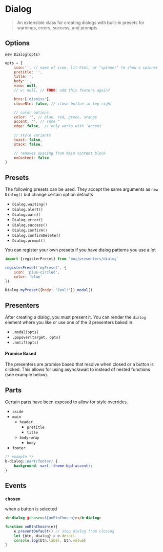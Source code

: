 Dialog
==========

> An extensible class for creating dialogs with built-in presets for warnings, errors, success, and prompts.

## Options

`new Dialog(opts)`

```js
opts = {
	icon:'', // name of icon, lit-html, or "spinner" to show a spinner
	pretitle: '',
	title:'',
	body:'',
	view: null,
	// w: null, // TODO: add this feature again?

	btns:['dismiss'],
	closeBtn: false, // close button in top right

	// color options
	color: '', // blue, red, green, orange
	accent: '', // same ^
	edge: false,  // only works with `accent`
	
	// style variants
	toast: false,
	stack: false,

	// removes spacing from main content block
	noContent: false
}
```

## Presets
The following presets can be used. They accept the same arguments as `new Dialog()` but change certain option defaults

- `Dialog.waiting()`
- `Dialog.alert()`
- `Dialog.warn()`
- `Dialog.error()`
- `Dialog.success()`
- `Dialog.confirm()`
- `Dialog.confirmDelete()`
- `Dialog.prompt()`

You can register your own presets if you have dialog patterns you use a lot

```js
import {registerPreset} from 'bui/presenters/dialog`

registerPreset('myPreset', {
	icon: 'plus-circled',
	color: 'blue'
})

Dialog.myPreset({body: 'Cool!'}).modal()
```

## Presenters

After creating a dialog, you must present it. You can render the `dialog` element where you like
or use one of the 3 presenters baked in:

- `.modal(opts)`
- `.popover(target, opts)`
- `.notif(opts)`

#### Promise Based

The presenters are promise based that resolve when closed or a button is clicked.
This allows for using async/await to instead of nested functions (see example below).

## Parts
Certain [parts](https://developer.mozilla.org/en-US/docs/Web/CSS/::part) have been exposed to allow for style overrides.

- `aside`
- `main`
	- `header`
		- `pretitle`
		- `title`
	- `body-wrap`
		- `body`
- `footer`

```css
/* example */
b-dialog::part(footer) {
	background: var(--theme-bgd-accent);
}
```

## Events

### `chosen`
when a button is selected

```html
<b-dialog @chosen=${onBtnChosen}></b-dialog>
```

```js
function onBtnChosen(e){
	e.preventDefault() // stop dialog from closing
	let {btn, dialog} = e.detail
	console.log(btn.label, btn.value)
}
```